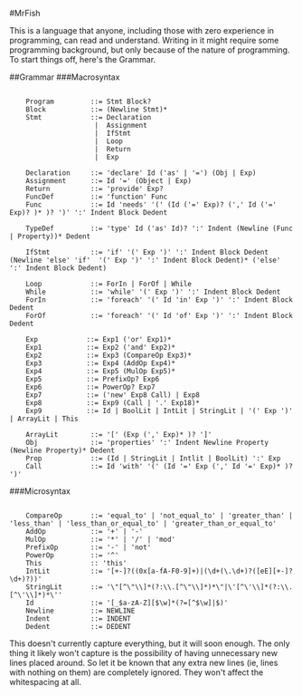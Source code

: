 #MrFish

This is a language that anyone, including those with zero experience in programming, can read and understand. Writing in it might require some programming background, but only because of the nature of programming. To start things off, here's the Grammar.

##Grammar
###Macrosyntax

```

    Program         ::= Stmt Block?
    Block           ::= (Newline Stmt)*
    Stmt            ::= Declaration
                     |  Assignment
                     |  IfStmt
                     |  Loop
                     |  Return
                     |  Exp

    Declaration     ::= 'declare' Id ('as' | '=') (Obj | Exp)
    Assignment      ::= Id '=' (Object | Exp)
    Return          ::= 'provide' Exp?
    FuncDef         ::= 'function' Func
    Func            ::= Id 'needs' '(' (Id ('=' Exp)? (',' Id ('=' Exp)? )* )? ')' ':' Indent Block Dedent

    TypeDef         ::= 'type' Id ('as' Id)? ':' Indent (Newline (Func | Property))* Dedent 

    IfStmt          ::= 'if' '(' Exp ')' ':' Indent Block Dedent (Newline 'else' 'if'  '(' Exp ')' ':' Indent Block Dedent)* ('else' ':' Indent Block Dedent) 

    Loop            ::= ForIn | ForOf | While
    While           ::= 'while' '(' Exp ')' ':' Indent Block Dedent
    ForIn           ::= 'foreach' '(' Id 'in' Exp ')' ':' Indent Block Dedent
    ForOf           ::= 'foreach' '(' Id 'of' Exp ')' ':' Indent Block Dedent

    Exp            ::= Exp1 ('or' Exp1)*
    Exp1           ::= Exp2 ('and' Exp2)*
    Exp2           ::= Exp3 (CompareOp Exp3)*
    Exp3           ::= Exp4 (AddOp Exp4)*
    Exp4           ::= Exp5 (MulOp Exp5)*
    Exp5           ::= PrefixOp? Exp6
    Exp6           ::= PowerOp? Exp7
    Exp7           ::= ('new' Exp8 Call) | Exp8
    Exp8           ::= Exp9 (Call | '.' Exp18)*
    Exp9           ::= Id | BoolLit | IntLit | StringLit | '(' Exp ')' | ArrayLit | This 

    ArrayLit        ::= '[' (Exp (',' Exp)* )? ']'
    Obj             ::= 'properties' ':' Indent Newline Property (Newline Property)* Dedent
    Prop            ::= (Id | StringLit | Intlit | BoolLit) ':' Exp
    Call            ::= Id 'with' '(' (Id '=' Exp (',' Id '=' Exp)* )? ')'

```
 

###Microsyntax

```

    CompareOp       ::= 'equal_to' | 'not_equal_to' | 'greater_than' | 'less_than' | 'less_than_or_equal_to' | 'greater_than_or_equal_to'
    AddOp           ::= '+' | '-'
    MulOp           ::= '*' | '/' | 'mod'
    PrefixOp        ::= '-' | 'not'
    PowerOp         ::= '^'
    This            :: 'this'
    IntLit          ::= '[+-]?((0x[a-fA-F0-9]+)|(\d+(\.\d+)?([eE][+-]?\d+)?))'
    StringLit       ::= '\"[^\"\\]*(?:\\.[^\"\\]*)*\"|\'[^\'\\]*(?:\\.[^\'\\]*)*\''
    Id              ::= '[_$a-zA-Z][$\w]*(?=[^$\w]|$)'
    Newline         ::= NEWLINE
    Indent          ::= INDENT
    Dedent          ::= DEDENT

```

This doesn't currently capture everything, but it will soon enough. The only thing it likely won't capture is the possibility of having unnecessary new lines placed around. So let it be known that any extra new lines (ie, lines with nothing on them) are completely ignored. They won't affect the whitespacing at all.